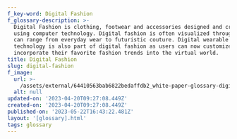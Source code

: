 ```yaml
---
f_key-word: Digital Fashion
f_glossary-description: >-
  Digital Fashion is clothing, footwear and accessories designed and created
  using computer technology. Digital fashion is often visualized through AR and
  can range from everyday wear to futuristic couture. Digital wearable
  technology is also part of digital fashion as users can now customize and
  incorporate their favorite fashion trends into the virtual world. 
title: Digital Fashion
slug: digital-fashion
f_image:
  url: >-
    /assets/external/64410563bab6822bedaffdb2_white-paper-glossary-digital-fashion-rtfkt-clonex.png
  alt: null
updated-on: '2023-04-20T09:27:08.449Z'
created-on: '2023-04-20T09:27:08.449Z'
published-on: '2023-05-22T16:43:22.481Z'
layout: '[glossary].html'
tags: glossary
---
```



